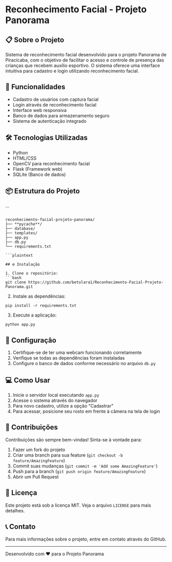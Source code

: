# Reconhecimento Facial - Projeto Panorama

## 📋 Sobre o Projeto

Sistema de reconhecimento facial desenvolvido para o projeto Panorama de Piracicaba, com o objetivo de facilitar o acesso e controle de presença das crianças que recebem auxílio esportivo. O sistema oferece uma interface intuitiva para cadastro e login utilizando reconhecimento facial.

## 🚀 Funcionalidades

- Cadastro de usuários com captura facial
- Login através de reconhecimento facial
- Interface web responsiva
- Banco de dados para armazenamento seguro
- Sistema de autenticação integrado

## 🛠️ Tecnologias Utilizadas

- Python
- HTML/CSS
- OpenCV para reconhecimento facial
- Flask (Framework web)
- SQLite (Banco de dados)

## 📦 Estrutura do Projeto
...
```

reconhecimento-facial-projeto-panorama/
├── **pycache**/
├── database/
├── templates/
├── app.py
├── db.py
└── requirements.txt

```plaintext

## ⚙️ Instalação

1. Clone o repositório:
```bash
git clone https://github.com/betolara1/Reconhecimento-Facial-Projeto-Panorama.git
```

2. Instale as dependências:


```shellscript
pip install -r requirements.txt
```

3. Execute a aplicação:


```shellscript
python app.py
```

## 🔧 Configuração

1. Certifique-se de ter uma webcam funcionando corretamente
2. Verifique se todas as dependências foram instaladas
3. Configure o banco de dados conforme necessário no arquivo `db.py`


## 💻 Como Usar

1. Inicie o servidor local executando `app.py`
2. Acesse o sistema através do navegador
3. Para novo cadastro, utilize a opção "Cadastrar"
4. Para acessar, posicione seu rosto em frente à câmera na tela de login


## 🤝 Contribuições

Contribuições são sempre bem-vindas! Sinta-se à vontade para:

1. Fazer um fork do projeto
2. Criar uma branch para sua feature (`git checkout -b feature/AmazingFeature`)
3. Commit suas mudanças (`git commit -m 'Add some AmazingFeature'`)
4. Push para a branch (`git push origin feature/AmazingFeature`)
5. Abrir um Pull Request


## 📄 Licença

Este projeto está sob a licença MIT. Veja o arquivo `LICENSE` para mais detalhes.

## 📞 Contato

Para mais informações sobre o projeto, entre em contato através do GitHub.

---

Desenvolvido com ❤️ para o Projeto Panorama

